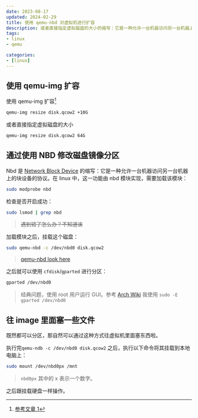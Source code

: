```yaml
---
date: 2023-08-17
updated: 2024-02-29
title: 使用 qemu-nbd 对虚拟机进行扩容
description: 或者直接指定虚拟磁盘的大小的缩写：它是一种允许一台机器访问另一台机器上的块设备的协议。在 linux 中，这一功能由 nbd 模块实现，需要加载该模块：
tags:
- linux
- qemu

categories:
- [linux]
---
```


## 使用 qemu-img 扩容

使用 qemu-img 扩容[^1]

```sh
qemu-img resize disk.qcow2 +10G
```

或者直接指定虚拟磁盘的大小

```sh
qemu-img resize disk.qcow2 64G
```

## 通过使用 NBD 修改磁盘镜像分区

Nbd 是 [Network Block Device](https://www.kernel.org/doc/Documentation/blockdev/nbd.txt)
的缩写：它是一种允许一台机器访问另一台机器上的块设备的协议。在 linux 中，这一功能由 nbd 模块实现，需要加载该模块：

```sh
sudo modprobe nbd
```

检查是否开启成功：

```sh
sudo lsmod | grep nbd
```

> ~~遇到错了怎么办？不知道诶~~

加载模块之后，挂载这个磁盘：

```sh
sudo qemu-nbd -c /dev/nbd0 disk.qcow2
```

> [qemu-nbd look here](https://manpages.debian.org/bullseye/qemu-utils/qemu-nbd.8.en.html)

之后就可以使用 `cfdisk`/`gparted` 进行分区：

```sh
gparted /dev/nbd0
```

> 经典问题，使用 root 用户运行 GUI。参考 [Arch Wiki](https://wiki.archlinux.org/title/Running_GUI_applications_as_root)
> 我使用 `sudo -E gparted /dev/nbd0`

## 往 image 里面塞一些文件

既然都可以分区，那自然可以通过这种方式往虚拟机里面塞东西啦。

执行完`qemu-ndb -c /dev/nbd0 disk.qcow2` 之后，执行以下命令将其挂载到本地电脑上：

```sh
sudo mount /dev/nbd0px /mnt
```

> `nbd0px` 其中的 x 表示一个数字。

之后跟挂载硬盘一样操作。

[^1]: [参考文章 1](https://linuxconfig.org/how-to-resize-a-qcow2-disk-image-on-linux)
